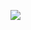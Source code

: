 ![](http://www.plantuml.com/plantuml/proxy?cache=no&src=https://raw.githubusercontent.com/oleksandrblazhko/ai-191-buriak/Laboratory-work-2/Laboratory-work-2/UML-Deployment.puml)
